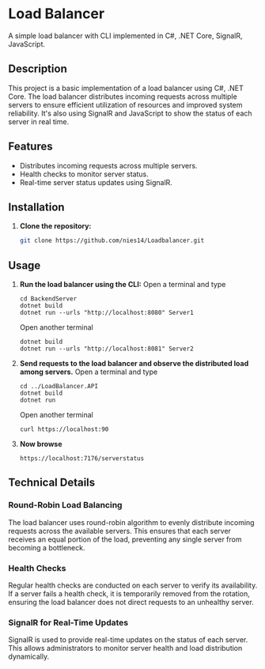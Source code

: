 # Load Balancer

A simple load balancer with CLI implemented in C#, .NET Core, SignalR, JavaScript.

## Description

This project is a basic implementation of a load balancer using C#, .NET Core. The load balancer distributes incoming requests across multiple servers to ensure efficient utilization of resources and improved system reliability. It's also using SignalR and JavaScript to show the status of each server in real time.

## Features

- Distributes incoming requests across multiple servers.
- Health checks to monitor server status.
- Real-time server status updates using SignalR.

## Installation

1. **Clone the repository:**

   ```bash
   git clone https://github.com/nies14/Loadbalancer.git
   ```


## Usage
1. **Run the load balancer using the CLI:**
   Open a terminal and type
   ```
   cd BackendServer
   dotnet build
   dotnet run --urls "http://localhost:8080" Server1
   ```

   Open another terminal

   ```
   dotnet build
   dotnet run --urls "http://localhost:8081" Server2
   ```

   
2. **Send requests to the load balancer and observe the distributed load among servers.**
   Open a terminal and type
   ```
   cd ../LoadBalancer.API
   dotnet build
   dotnet run
   ```
   Open another terminal
   ```
   curl https://localhost:90
   ```

3. **Now browse**
   ```
   https://localhost:7176/serverstatus
   ```

## Technical Details

### Round-Robin Load Balancing
The load balancer uses round-robin algorithm to evenly distribute incoming requests across the available servers. This ensures that each server receives an equal portion of the load, preventing any single server from becoming a bottleneck.

### Health Checks
Regular health checks are conducted on each server to verify its availability. If a server fails a health check, it is temporarily removed from the rotation, ensuring the load balancer does not direct requests to an unhealthy server.

### SignalR for Real-Time Updates
SignalR is used to provide real-time updates on the status of each server. This allows administrators to monitor server health and load distribution dynamically.


